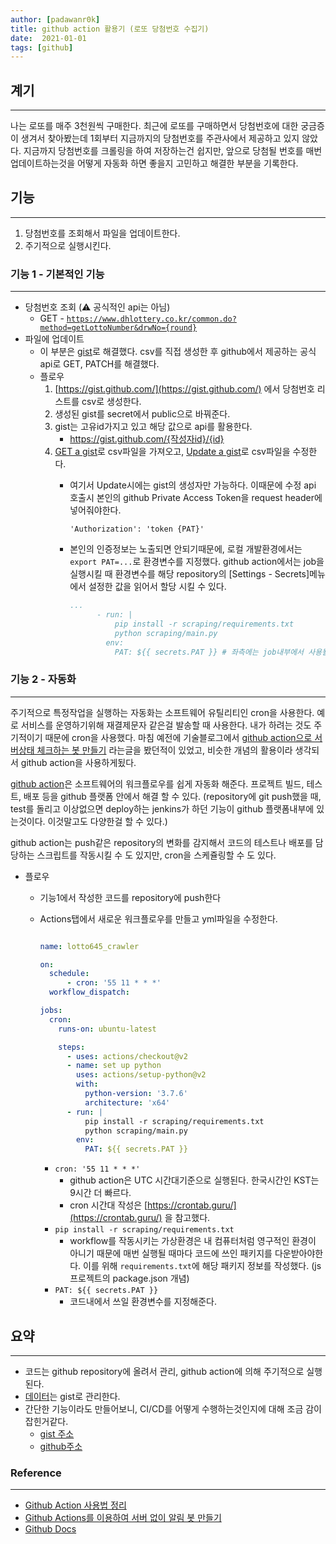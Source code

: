 ```yaml
---
author: [padawanr0k]
title: github action 활용기 (로또 당첨번호 수집기)
date:  2021-01-01
tags: [github]
---
```

## 계기

---

나는 로또를 매주 3천원씩 구매한다. 최근에 로또를 구매하면서 당첨번호에 대한 궁금증이 생겨서 찾아봤는데 1회부터 지금까지의 당첨번호를 주관사에서 제공하고 있지 않았다. 지금까지 당첨번호를 크롤링을 하여 저장하는건 쉽지만, 앞으로 당첨될 번호를 매번 업데이트하는것을 어떻게 자동화 하면 좋을지 고민하고 해결한 부분을 기록한다.

## 기능

---

1. 당첨번호를 조회해서 파일을 업데이트한다.
2. 주기적으로 실행시킨다.

### 기능 1 - 기본적인 기능

---

- 당첨번호 조회 (⚠️ 공식적인 api는 아님)
    - GET - [`https://www.dhlottery.co.kr/common.do?method=getLottoNumber&drwNo={round}`](https://www.dhlottery.co.kr/common.do?method=getLottoNumber&drwNo=%7Bround%7D)
- 파일에 업데이트
    - 이 부분은 [gist](https://gist.github.com/)로 해결했다. csv를 직접 생성한 후 github에서 제공하는 공식 api로 GET, PATCH를 해결했다.
    - 플로우
        1. [https://gist.github.com/](https://gist.github.com/) 에서 당첨번호 리스트를 csv로 생성한다.
        2. 생성된 gist를 secret에서 public으로 바꿔준다.
        3. gist는 고유id가지고 있고 해당 값으로 api를 활용한다.
            - https://gist.github.com/{작성자id}/{id}
        4. [GET a gist](https://docs.github.com/en/free-pro-team@latest/rest/reference/gists#get-a-gist)로 csv파일을 가져오고, [Update a gist](https://docs.github.com/en/free-pro-team@latest/rest/reference/gists#update-a-gist)로 csv파일을 수정한다.
            - 여기서 Update시에는 gist의 생성자만 가능하다. 이때문에 수정 api 호출시 본인의 github Private Access Token을 request header에 넣어줘야한다.

                `'Authorization': 'token {PAT}'`

            - 본인의 인증정보는 노출되면 안되기때문에, 로컬 개발환경에서는 `export PAT=...`로 환경변수를 지정했다. github action에서는 job을 실행시킬 때 환경변수를 해당 repository의 [Settings - Secrets]메뉴에서 설정한 값을 읽어서 할당 시킬 수 있다.

                ```yaml
                ...
                      - run: |
                          pip install -r scraping/requirements.txt
                          python scraping/main.py
                        env:
                          PAT: ${{ secrets.PAT }} # 좌측에는 job내부에서 사용될 환경변수이름을 지정하고 우측에는 본인이 Secrets에 저장한 키값을 지정하면 된다.
                ```

### 기능 2 - 자동화

---

주기적으로 특정작업을 실행하는 자동화는 소프트웨어 유틸리티인 cron을 사용한다. 예로 서비스를 운영하기위해 재결제문자 같은걸 발송할 때 사용한다. 내가 하려는 것도 주기적이기 때문에 cron을 사용했다. 마침 예전에 기술블로그에서 [github action으로 서버상태 체크하는 봇 만들기](https://ryanking13.github.io/2019/12/29/twitter-bot-without-server.html) 라는글을 봤던적이 있었고, 비슷한 개념의 활용이라 생각되서 github action을 사용하게됬다.

[github action](https://github.com/features/actions)은 소프트웨어의 워크플로우를 쉽게 자동화 해준다. 프로젝트 빌드, 테스트, 배포 등을 github 플랫폼 안에서 해결 할 수 있다.  (repository에 git push했을 때, test를 돌리고 이상없으면 deploy하는  jenkins가 하던 기능이 github 플랫폼내부에 있는것이다. 이것말고도 다양한걸 할 수 있다.)

github action는 push같은 repository의 변화를 감지해서 코드의 테스트나 배포를 담당하는 스크립트를 작동시킬 수 도 있지만, cron을 스케쥴링할 수 도 있다.

- 플로우
    - 기능1에서 작성한 코드를 repository에 push한다
    - Actions탭에서 새로운 워크플로우를 만들고 yml파일을 수정한다.

        ```yaml

        name: lotto645_crawler

        on:
          schedule:
              - cron: '55 11 * * *'
          workflow_dispatch:

        jobs:
          cron:
            runs-on: ubuntu-latest

            steps:
              - uses: actions/checkout@v2
              - name: set up python
                uses: actions/setup-python@v2
                with:
                  python-version: '3.7.6'
                  architecture: 'x64'
              - run: |
                  pip install -r scraping/requirements.txt
                  python scraping/main.py
                env:
                  PAT: ${{ secrets.PAT }}
        ```

        - `cron: '55 11 * * *'`
            - github action은 UTC 시간대기준으로 실행된다. 한국시간인 KST는 9시간 더 빠르다.
            - cron 시간대 작성은 [https://crontab.guru/](https://crontab.guru/) 을 참고했다.
        - `pip install -r scraping/requirements.txt`
            - workflow를 작동시키는 가상환경은 내 컴퓨터처럼 영구적인 환경이 아니기 때문에 매번 실행될 때마다 코드에 쓰인 패키지를 다운받아야한다. 이를 위해 `requirements.txt`에 해당 패키지 정보를 작성했다. (js프로젝트의 package.json 개념)
        - `PAT: ${{ secrets.PAT }}`
            - 코드내에서 쓰일 환경변수를 지정해준다.

## 요약

---

- 코드는 github repository에 올려서 관리, github action에 의해 주기적으로 실행된다.
- [데이터](https://gist.github.com/padawanR0k/af700e6457ef5f5a4e6543c47c7ff76d)는 gist로 관리한다.
- 간단한 기능이라도 만들어보니, CI/CD를 어떻게 수행하는것인지에 대해 조금 감이 잡힌거같다.
    - [gist 주소](https://gist.github.com/padawanR0k/af700e6457ef5f5a4e6543c47c7ff76d)
    - [github주소](https://github.com/padawanR0k/k-lotto)

### Reference

---

- [Github Action 사용법 정리](https://zzsza.github.io/development/2020/06/06/github-action/)
- [Github Actions를 이용하여 서버 없이 알림 봇 만들기](https://ryanking13.github.io/2019/12/29/twitter-bot-without-server.html)
- [Github Docs](https://docs.github.com/en/free-pro-team@latest/rest/reference/gists#update-a-gist)